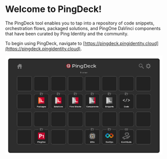 # Welcome to PingDeck!

The PingDeck tool enables you to tap into a repository of code snippets, orchestration flows, packaged solutions, and PingOne DaVinci components that have been curated by Ping Identity and the community.

To begin using PingDeck, navigate to [https://pingdeck.pingidentity.cloud](https://pingdeck.pingidentity.cloud).

![Ping Deck](images/ping-deck-main.png)